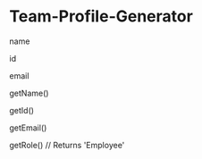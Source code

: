 # Team-Profile-Generator

name

id

email

getName()

getId()

getEmail()

getRole() // Returns 'Employee'